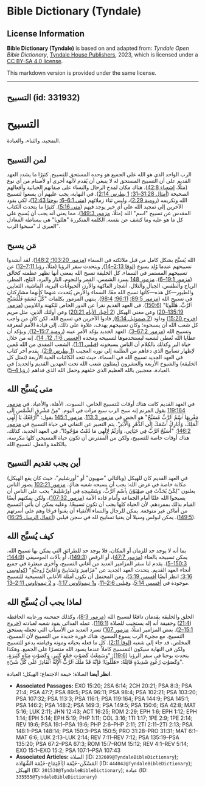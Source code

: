 # Bible Dictionary (Tyndale)

## License Information

**Bible Dictionary (Tyndale)** is based on and adapted from: _Tyndale Open Bible Dictionary_, [Tyndale House Publishers](https://tyndaleopenresources.com/), 2023, which is licensed under a [CC BY-SA 4.0 license](https://creativecommons.org/licenses/by-sa/4.0/legalcode.en).

This markdown version is provided under the same license.



--------------------------------

## التسبيح (id: 331932)

التسبيح
=======

التمجيد، والثناء، والعبادة.

لمن التسبيح
-----------

الرب الواحد الذي هو الله على الجميع هو وحده المستحق للتسبيح. كثيرًا ما يشدد العهد القديم على أن التسبيح المستحق له لا ينبغي أن يُقدم لآلهة أخرى أو لأصنام من أي نوع (مثلًا، [إشعياء 42:8](https://ref.ly/Isa42:8)). هناك مكان لمدح الرجال والنساء على صفاتهم الحياتية وأفعالهم الصحيحة ([أمثال 31:28–31؛](https://ref.ly/Prov31:28-Prov31:31) [1 بطرس 2:14](https://ref.ly/1Pet2:14)). في النهاية، يجب عليهم أن يسعوا لتسبيح الله وتكريمه ([رومية 2:29](https://ref.ly/Rom2:29))، وليس ثناء زملائهم ([متى 6:1–6؛](https://ref.ly/Matt6:1-Matt6:6) [يوحنا 12:43](https://ref.ly/John12:43))، لكي يقود الآخرين إلى تمجيد الله على أي خير يوجد فيهم ([متى 5:16](https://ref.ly/Matt5:16)). كثيرًا ما يتحدث الكتاب المقدس عن تسبيح "اسم" الله (مثلًا، [مزمور 149:3](https://ref.ly/Ps149:3))، مما يعني أنه يجب أن يُسبح على كل ما هو عليه وما كشف عن نفسه. الكلمة المتكررة "هللويا" هي ببساطة المعادل العبري لـ "سبحوا الرب".

مَن يسبح
--------

الله يُسبَّح بشكل كامل من قبل ملائكته في السماء ([مزمور 103:20؛](https://ref.ly/Ps103:20) [148:2](https://ref.ly/Ps148:2)). لقد أنشدوا تسبيحهم عندما وُلِد يسوع ([لوقا 2:13–14](https://ref.ly/Luke2:13-Luke2:14)), ويتحدث سفر الرؤيا (مثلًا، [رؤيا 7:11–12](https://ref.ly/Rev7:11-Rev7:12)) عن تسبيحهم المستمر في السماء. كل الخليقة تسبح الله بمعنى أنها تظهر عظمته كخالق ([مزمور 19:1–6](https://ref.ly/Ps19:1-Ps19:6)). [مزمور 148](https://ref.ly/Ps148:1-Ps148:14) يسرد الشمس، القمر والنجوم، النار والبرد، الثلج، المطر، الرياح والطقس، الجبال والتلال، أشجار الفاكهة والأرز، الحيوانات البرية، الماشية، الثعابين والطيور—كل هذه—كأنها تسبح الله معًا. السماء والأرض يُتحدث عنهما كأنهما مشاركتان في تسبيح الله ([مزمور 89:5؛](https://ref.ly/Ps89:5) [96:11؛](https://ref.ly/Ps96:11) [98:4](https://ref.ly/Ps98:4)). ينتهي المزمور بكلمات "كُلُّ نَسَمَةٍ فَلْتُسَبِّحِ ٱلرَّبَّ. هَلِّلُويَا" ([150:6](https://ref.ly/Ps150:6)). في العهد القديم نقرأ عن الدور الخاص للكهنة واللاويين ([مزمور 135:19–20](https://ref.ly/Ps135:19-Ps135:20)) وعن مغني الهيكل ([2 أخبار الأيام 20:21](https://ref.ly/2Chr20:21)) وعن أولئك الذين، مثل مريم ([خروج 15:20](https://ref.ly/Exod15:20)) وداود ([2 صموئيل 6:14](https://ref.ly/2Sam6:14)), قادوا الآخرين في تسبيح الله. لكن كان من واجب كل شعب الله أن يسبحوه؛ وكان تسبيحهم يهدف، علاوة على ذلك، إلى قيادة الأمم لمعرفة وتسبيح الله ([مزمور 67:2–3](https://ref.ly/Ps67:2-Ps67:3)). العهد الجديد يؤكد الأمر عينه ([رومية 15:7–12](https://ref.ly/Rom15:7-Rom15:12)), ويؤكد أن عطايا الله تُعطى لشعبه ليستخدموها لتسبيحه ومجده ([أفسس 1:6، 12، 14](https://ref.ly/Eph1:6,Eph1:12,Eph1:14)). إنه من خلال حياة البر وكذلك بالكلام أن الناس يسبحونه ([فيلبي 1:11](https://ref.ly/Phil1:11)). الشعب المفدي من الله مُعين لإظهار تسابيح الذي دعاهم من الظلمة إلى نوره العجيب ([1 بطرس 2:9](https://ref.ly/1Pet2:9)). يقدم آخر كتاب في العهد الجديد تسبيح الله في السماء، حيث تتحد الكائنات الحية الأربعة (تمثل كل الخليقة) والشيوخ الأربعة والعشرون (يمثلون شعب الله تحت العهدين القديم والجديد) في العبادة، معجبين بالله العظيم الذي خلقهم وحمل الله الذي فداهم ([رؤيا 4–5](https://ref.ly/Rev4:1-Rev5:14)).

متى يُسبَّح الله
----------------

في العهد القديم كانت هناك أوقات للتسبيح الخاص، السبوت، الأهلة، والأعياد. في [مزمور 119:164](https://ref.ly/Ps119:164) يقول المرنم إنه سبح الرب سبع مرات في اليوم. "مِنْ مَشْرِقِ ٱلشَّمْسِ إِلَى مَغْرِبِهَا ٱسْمُ ٱلرَّبِّ مُسَبَّحٌ" هو الحض في [مزمور 113:3](https://ref.ly/Ps113:3). [مزمور 145:1](https://ref.ly/Ps145:1) يقول: "أَرْفَعُكَ يَا إِلَهِي ٱلْمَلِكَ، وَأُبَارِكُ ٱسْمَكَ إِلَى ٱلدَّهْرِ وَٱلْأَبَدِ". يتم التعبير عن التفاني في حياة التسبيح في [مزمور 146:2](https://ref.ly/Ps146:2): "أُسَبِّحُ ٱلرَّبَّ فِي حَيَاتِي، وَأُرَنِّمُ لِإِلَهِي مَا دُمْتُ مَوْجُودًا". في العهد الجديد، كذلك، هناك أوقات خاصة للتسبيح، ولكن من المفترض أن تكون حياة المسيحي كلها مكرسة، بالكلمة والفعل، لتسبيح الله.

أين يجب تقديم التسبيح
---------------------

في العهد القديم كان للهيكل (وبالتالي "صهيون" أو "أورشليم"، حيث كان يقع الهيكل) مكانة خاصة في غرض الله: يجب أن يسبحه شعبه هناك. [مزمور 102:21](https://ref.ly/Ps102:21) يصور الناس يعلنون "لِكَيْ يُحَدَّثَ فِي صِهْيَوْنَ بِٱسْمِ ٱلرَّبِّ، وَبِتَسْبِيحِهِ فِي أُورُشَلِيمَ" يجب على الناس أن يسبحوا الله علنًا أمام الجماعة وأمام قادة الأمة ([مزمور 107:32](https://ref.ly/Ps107:32))، ولكن يمكنهم أيضًا القيام بذلك بمفردهم. لأن الحياة كلها يجب أن تكون تسبيحًا. وعليه يمكن أن يأتي التسبيح من أماكن غير متوقعة. يمكن للرجال والنساء الأتقياء أن يغنوا فرحًا وهم على أسرتهم ([149:5](https://ref.ly/Ps149:5)). يمكن لبولس وسيلا أن يغنيا تسابيح لله في سجن فيلبي ([أعمال الرسل 16:25](https://ref.ly/Acts16:25)).

كيف يُسبَّح الله
----------------

بما أنه لا يوجد حد للزمان أو المكان، فلا يوجد حد للطرائق التي يمكن بها تسبيح الله. يمكن تسبيحه بالغناء ([مزمور 47:7](https://ref.ly/Ps47:7))، أو الرقص ([149:3](https://ref.ly/Ps149:3))، أو بآلات الموسيقى ([144:9؛](https://ref.ly/Ps144:9) [150:3–5](https://ref.ly/Ps150:3-Ps150:5)). يقدم لنا سفر المزامير العديد من أغاني التسبيح، وأخرى مبعثرة في جميع أنحاء العهد القديم. يتحدث العهد الجديد عن "مَزَامِيرَ وَتَسَابِيحَ وَأَغَانِيَّ رُوحِيَّةٍ" ([كولوسي 3:16؛](https://ref.ly/Col3:16) انظر أيضًا [أفسس 5:19](https://ref.ly/Eph5:19))، ومن المحتمل أن تكون أمثلة الأغاني المسيحية للتسبيح موجودة في [أفسس 5:14](https://ref.ly/Eph5:14)، و[فيلبي 2:6–11](https://ref.ly/Phil2:6-Phil2:11)، و[1 تيموثاوس 1:17](https://ref.ly/1Tim1:17)، و [2 تيموثاوس 2:11–13](https://ref.ly/2Tim2:11-2Tim2:13).

لماذا يجب أن يُسبَّح الله
-------------------------

الخلق والخليقة يقدمان دافعًا لتسبيح الله ([مزمور 8:3](https://ref.ly/Ps8:3))، وكذلك حمحبته ورعايته الحافظة ([21:4](https://ref.ly/Ps21:4)) وحقيقة أنه إله يستجيب للصلاة ([116:1](https://ref.ly/Ps116:1)). عمله الفدائي يقود شعبه لعبادته ([خروج 15:1–2](https://ref.ly/Exod15:1-Exod15:2)). بعض المزامير (مثلًا، [مزمور 107](https://ref.ly/Ps107:1-Ps107:43)) تسرد العديد من الأسباب التي تجعله يستحق التسبيح. مع مجيء الرب يسوع المسيح، هناك فورة جديدة من التسبيح لأن المسيح، المخلص، قد جاء إلى شعبه ([لوقا 2:11](https://ref.ly/Luke2:11)). كل ما فعله بحياته وموته وقيامته يدعو للتسبيح ولكن في النهاية سيكون التمسبيح كاملاً عندما يسود الله منتصرًا على الجميع. وهكذا يتحدث يوحنا في سفر الرؤيا ([19:6](https://ref.ly/Rev19:6)): "وَسَمِعْتُ كَصَوْتِ جَمْعٍ كَثِيرٍ، وَكَصَوْتِ مِيَاهٍ كَثِيرَةٍ، وَكَصَوْتِ رُعُودٍ شَدِيدَةٍ قَائِلَةً: «هَلِّلُويَا! فَإِنَّهُ قَدْ مَلَكَ ٱلرَّبُّ ٱلْإِلَهُ ٱلْقَادِرُ عَلَى كُلِّ شَيْءٍ".

**انظر أيضا** الصلاة؛ خيمة الاجتماع؛ الهيكل؛ العبادة.

* **Associated Passages:** EXO 15:20; 2SA 6:14; 2CH 20:21; PSA 8:3; PSA 21:4; PSA 47:7; PSA 89:5; PSA 96:11; PSA 98:4; PSA 102:21; PSA 103:20; PSA 107:32; PSA 113:3; PSA 116:1; PSA 119:164; PSA 144:9; PSA 145:1; PSA 146:2; PSA 148:2; PSA 149:3; PSA 149:5; PSA 150:6; ISA 42:8; MAT 5:16; LUK 2:11; JHN 12:43; ACT 16:25; ROM 2:29; EPH 1:6; EPH 1:12; EPH 1:14; EPH 5:14; EPH 5:19; PHP 1:11; COL 3:16; 1TI 1:17; 1PE 2:9; 1PE 2:14; REV 19:6; PSA 19:1–PSA 19:6; PHP 2:6–PHP 2:11; 2TI 2:11–2TI 2:13; PSA 148:1–PSA 148:14; PSA 150:3–PSA 150:5; PRO 31:28–PRO 31:31; MAT 6:1–MAT 6:6; LUK 2:13–LUK 2:14; REV 7:11–REV 7:12; PSA 135:19–PSA 135:20; PSA 67:2–PSA 67:3; ROM 15:7–ROM 15:12; REV 4:1–REV 5:14; EXO 15:1–EXO 15:2; PSA 107:1–PSA 107:43
* **Associated Articles:** الصلاة (ID: `232609@TyndaleBibleDictionary`); المَسْكَن-خَيْمَة الِٱجْتِمَاع-خَيْمَة الشَّهَادَة (ID: `444042@TyndaleBibleDictionary`); الهيكل (ID: `201530@TyndaleBibleDictionary`); عبادة (ID: `335555@TyndaleBibleDictionary`)


